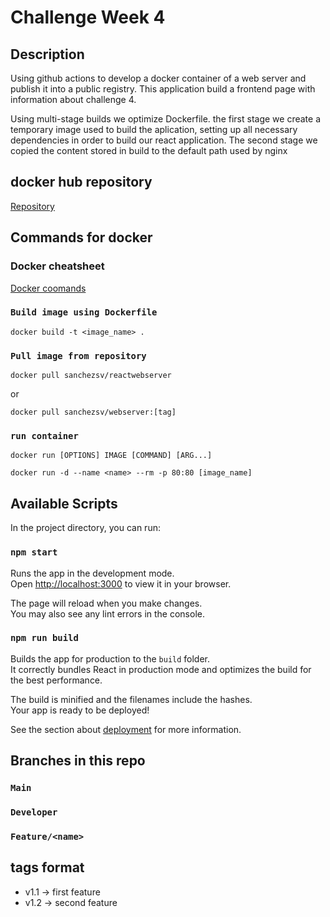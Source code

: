 # Challenge Week 4

## **Description**
Using github actions to develop a docker container of a web server and publish it into a public registry. This application build a frontend page with information about challenge 4.

Using multi-stage builds we optimize Dockerfile. the first stage we create a temporary image used to build the aplication, setting up all necessary dependencies in order to build our react application. The second stage we copied the content stored in build to the default path used by nginx

## docker hub repository
[Repository](https://hub.docker.com/repository/docker/sanchezsv/reactwebserver)

## Commands for docker

### Docker cheatsheet
[Docker coomands](https://dockerlabs.collabnix.com/docker/cheatsheet/)

### `Build image using Dockerfile`
`docker build -t <image_name> .`

### `Pull image from repository`

`docker pull sanchezsv/reactwebserver`

or 

`docker pull sanchezsv/webserver:[tag]`

### `run container`

`docker run [OPTIONS] IMAGE [COMMAND] [ARG...]`

`docker run -d --name <name> --rm -p 80:80 [image_name]`

## Available Scripts

In the project directory, you can run:

### `npm start`

Runs the app in the development mode.\
Open [http://localhost:3000](http://localhost:3000) to view it in your browser.

The page will reload when you make changes.\
You may also see any lint errors in the console.

### `npm run build`

Builds the app for production to the `build` folder.\
It correctly bundles React in production mode and optimizes the build for the best performance.

The build is minified and the filenames include the hashes.\
Your app is ready to be deployed!

See the section about [deployment](https://facebook.github.io/create-react-app/docs/deployment) for more information.

## Branches in this repo

### `Main`

### `Developer`

### `Feature/<name>`

## tags format
- v1.1 &rarr; first feature
- v1.2 &rarr; second feature
